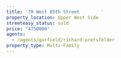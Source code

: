 ```yaml
---
title: '70 West 85th Street        '
property_location: Upper West Side
streeteasy_status: sold
price: "4750000"
agents:
  - /agents/garfield/richard-pretsfelder
property_type: Multi-Family
---
```


